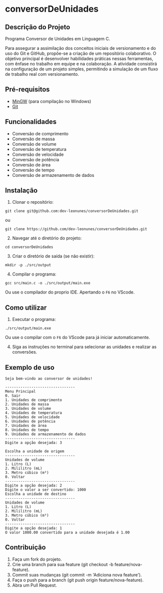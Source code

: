 # conversorDeUnidades

## Descrição do Projeto
Programa Conversor de Unidades em Linguagem C.

Para assegurar a assimilação dos conceitos iniciais de versionamento e do uso do Git e GitHub, propõe-se a criação de um repositório colaborativo. O objetivo principal é desenvolver habilidades práticas nessas ferramentas, com ênfase no trabalho em equipe e na colaboração. A atividade consistirá na configuração de um projeto simples, permitindo a simulação de um fluxo de trabalho real com versionamento.

## Pré-requisitos
- [MinGW](http://www.mingw.org/) (para compilação no Windows)
- [Git](https://git-scm.com/)

## Funcionalidades
- Conversão de comprimento
- Conversão de massa
- Conversão de volume
- Conversão de temperatura
- Conversão de velocidade
- Conversão de potência
- Conversão de área
- Conversão de tempo
- Conversão de armazenamento de dados

## Instalação
1. Clonar o repositório:

```
git clone git@github.com:dev-leonunes/conversorDeUnidades.git
```

ou

```
git clone https://github.com/dev-leonunes/conversorDeUnidades.git
```

2. Navegar até o diretório do projeto:

```
cd conversorDeUnidades
```

3. Criar o diretório de saída (se não existir):

```
mkdir -p ./src/output
```

4. Compilar o programa:

```
gcc src/main.c -o ./src/output/main.exe
```

Ou use o compilador do proprio IDE. Apertando o `F6` no VScode.

## Como utilizar

1. Executar o programa:

```
./src/output/main.exe
```

Ou use o compilar com o `F6` do VScode para já iniciar automaticamente.

4. Siga as instruções no terminal para selecionar as unidades e realizar as conversões.

## Exemplo de uso

```
Seja bem-vindo ao conversor de unidades!

--------------------------------
Menu Principal
0. Sair
1. Unidades de comprimento
2. Unidades de massa
3. Unidades de volume
4. Unidades de temperatura
5. Unidades de velocidade
6. Unidades de potência
7. Unidades de área
8. Unidades de tempo
9. Unidades de armazenamento de dados
--------------------------------
Digite a opção desejada: 3

Escolha a unidade de origem
--------------------------------
Unidades de volume
1. Litro (L)
2. Mililitro (mL)
3. Metro cúbico (m³)
0. Voltar
--------------------------------
Digite a opção desejada: 2
Digite o valor a ser convertido: 1000
Escolha a unidade de destino
--------------------------------
Unidades de volume
1. Litro (L)
2. Mililitro (mL)
3. Metro cúbico (m³)
0. Voltar
--------------------------------
Digite a opção desejada: 1
O valor 1000.00 convertido para a unidade desejada é 1.00
```

## Contribuição

1. Faça um fork do projeto.
2. Crie uma branch para sua feature (git checkout -b feature/nova-feature).
3. Commit suas mudanças (git commit -m 'Adiciona nova feature').
4. Faça o push para a branch (git push origin feature/nova-feature).
5. Abra um Pull Request.